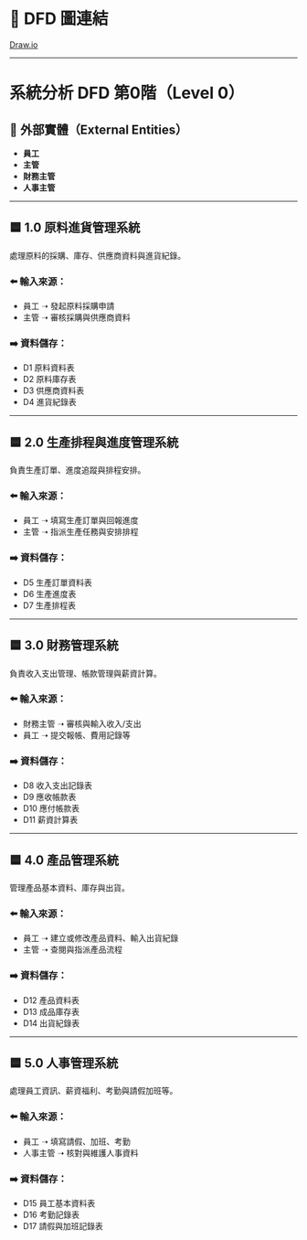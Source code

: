 # 🔗 DFD 圖連結
[ Draw.io ](https://app.diagrams.net/#G1aLLFoObLksR2cY7VaSfvFYKJt6n_eQr6#%7B%22pageId%22%3A%225GviXjtc0LllprZ2BAHT%22%7D)

---

# 系統分析 DFD 第0階（Level 0）

## 📘 外部實體（External Entities）
- **員工**
- **主管**
- **財務主管**
- **人事主管**

---

## 🟦 1.0 原料進貨管理系統
處理原料的採購、庫存、供應商資料與進貨紀錄。

### ⬅️ 輸入來源：
- 員工 ➝ 發起原料採購申請
- 主管 ➝ 審核採購與供應商資料

### ➡️ 資料儲存：
- D1 原料資料表
- D2 原料庫存表
- D3 供應商資料表
- D4 進貨紀錄表

---

## 🟦 2.0 生產排程與進度管理系統
負責生產訂單、進度追蹤與排程安排。

### ⬅️ 輸入來源：
- 員工 ➝ 填寫生產訂單與回報進度
- 主管 ➝ 指派生產任務與安排排程

### ➡️ 資料儲存：
- D5 生產訂單資料表
- D6 生產進度表
- D7 生產排程表

---

## 🟦 3.0 財務管理系統
負責收入支出管理、帳款管理與薪資計算。

### ⬅️ 輸入來源：
- 財務主管 ➝ 審核與輸入收入/支出
- 員工 ➝ 提交報帳、費用記錄等

### ➡️ 資料儲存：
- D8 收入支出記錄表
- D9 應收帳款表
- D10 應付帳款表
- D11 薪資計算表

---

## 🟦 4.0 產品管理系統
管理產品基本資料、庫存與出貨。

### ⬅️ 輸入來源：
- 員工 ➝ 建立或修改產品資料、輸入出貨紀錄
- 主管 ➝ 查閱與指派產品流程

### ➡️ 資料儲存：
- D12 產品資料表
- D13 成品庫存表
- D14 出貨紀錄表

---

## 🟦 5.0 人事管理系統
處理員工資訊、薪資福利、考勤與請假加班等。

### ⬅️ 輸入來源：
- 員工 ➝ 填寫請假、加班、考勤
- 人事主管 ➝ 核對與維護人事資料

### ➡️ 資料儲存：
- D15 員工基本資料表
- D16 考勤記錄表
- D17 請假與加班記錄表
